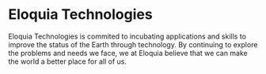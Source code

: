 # Eloquia Technologies

Eloquia Technologies is commited to incubating applications and skills to improve the status of the Earth through technology. By continuing to explore the problems and needs we face, we at Eloquia believe that we can make the world a better place for all of us.

<!--
**eloquia/eloquia** is a ✨ _special_ ✨ repository because its `README.md` (this file) appears on your GitHub profile.

Here are some ideas to get you started:

- 🔭 I’m currently working on ...
- 🌱 I’m currently learning ...
- 👯 I’m looking to collaborate on ...
- 🤔 I’m looking for help with ...
- 💬 Ask me about ...
- 📫 How to reach me: ...
- 😄 Pronouns: ...
- ⚡ Fun fact: ...
-->
